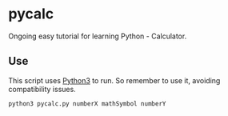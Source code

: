 # pycalc

Ongoing easy tutorial for learning Python - Calculator.

## Use ##

This script uses [Python3](https://www.python.org/downloads/) to run. So remember to use it, avoiding compatibility issues.

```
python3 pycalc.py numberX mathSymbol numberY
```
